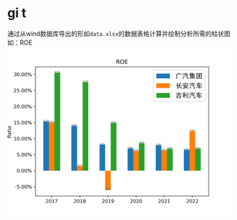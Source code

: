 # gi t
通过从wind数据库导出的形如`data.xlsx`的数据表格计算并绘制分析所需的柱状图
如：ROE
![ROE](output/Profitability%20Ratios/ROE.png)